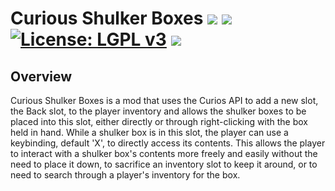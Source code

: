 # Curious Shulker Boxes [![](http://cf.way2muchnoise.eu/versions/curious-shulker-boxes-fabric.svg)](https://www.curseforge.com/minecraft/mc-mods/curious-shulker-boxes-fabric) [![](http://cf.way2muchnoise.eu/short_curious-shulker-boxes-fabric_downloads.svg)](https://www.curseforge.com/minecraft/mc-mods/curious-shulker-boxes-fabric/files) [![License: LGPL v3](https://img.shields.io/badge/License-LGPL%20v3-blue.svg?&style=flat-square)](https://www.gnu.org/licenses/lgpl-3.0) [![](https://img.shields.io/discord/500852157503766538.svg?color=green&label=Discord&style=flat-square)](https://discord.gg/JWgrdwt)

## Overview

Curious Shulker Boxes is a mod that uses the Curios API to add a new slot, the Back slot, to the player inventory and allows the shulker boxes to be placed into this slot, either directly or through right-clicking with the box held in hand. While a shulker box is in this slot, the player can use a keybinding, default 'X', to directly access its contents. This allows the player to interact with a shulker box's contents more freely and easily without the need to place it down, to sacrifice an inventory slot to keep it around, or to need to search through a player's inventory for the box.
